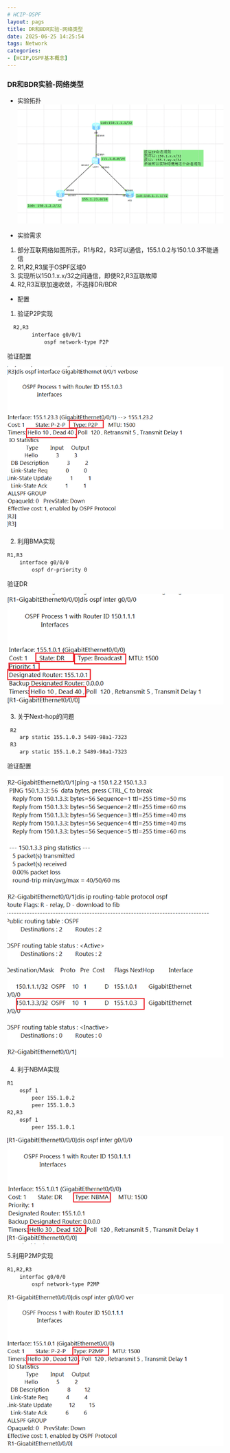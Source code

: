 ```yaml
---
# HCIP-OSPF
layout: pags
title: DR和BDR实验-网络类型
date: 2025-06-25 14:25:54
tags: Network
categories: 
- [HCIP,OSPF基本概念]
---
```


### DR和BDR实验-网络类型

- 实验拓扑
![命令](../imgs/OSPF/DR实验拓扑.png)

- 实验需求
1. 部分互联网络如图所示，R1与R2，R3可以通信，155.1.0.2与150.1.0.3不能通信
2. R1,R2,R3属于OSPF区域0
3. 实现所以150.1.x.x/32之间通信，即使R2,R3互联故障
4. R2,R3互联加速收敛，不选择DR/BDR
<!-- more -->
- 配置
1. 验证P2P实现

```bash
  R2,R3
        interface g0/0/1 
            ospf network-type P2P
```
验证配置  

![命令](../imgs/OSPF/验证OSPF(P2P)类型.png)

2. 利用BMA实现

```bash
R1,R3
    interface g0/0/0 
        ospf dr-priority 0
```

验证DR  

![命令](../imgs/OSPF/验证DR.png)

3. 关于Next-hop的问题

```BASH
 R2
    arp static 155.1.0.3 5489-98a1-7323
 R3
    arp static 155.1.0.2 5489-98a1-7323
```

验证配置  

![命令](../imgs/OSPF/验证Next-hop.png)

4. 利于NBMA实现

```bash
R1
    ospf 1
        peer 155.1.0.2
        peer 155.1.0.3
R2,R3
    ospf 1 
        peer 155.1.0.1
```

![命令](../imgs/OSPF/验证NBMA.png)

5.利用P2MP实现

```bash
R1,R2,R3
    interfac g0/0/0 
        ospf network-type P2MP
```

![命令](../imgs/OSPF/验证P2MP.png)


